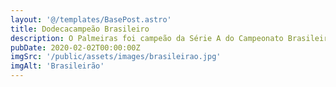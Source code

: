 ```yaml
---
layout: '@/templates/BasePost.astro'
title: Dodecacampeão Brasileiro
description: O Palmeiras foi campeão da Série A do Campeonato Brasileiro em 12 oportunidades, nos anos 1960, 1967, 1967, 1969, 1972, 1973, 1993, 1994, 2016, 2018, 2022 e 2023.
pubDate: 2020-02-02T00:00:00Z
imgSrc: '/public/assets/images/brasileirao.jpg'
imgAlt: 'Brasileirão'
---
```

